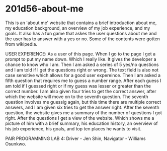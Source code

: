 # 201d56-about-me
This is an 'about me' website that contains a brief introduction about me, my education background, an overview of my job experience, and my goals.
It also has a fun game that askes the user questions about me and the user has to answer with a yes or no. 
Some of the contents were gotten from wikipedia.

USER EXPERIENCE:
As a user of this page. When I go to the page I get a prompt to put my name down. Which I really like. It gives the developer a chance to know who I am.
Then I am asked a series of 5 yes/no questions and I am told if I get the questions right or wrong.
The text field is also not case sensitive which allows for a good user expereince.
Then I am asked a fifth question that requires me to guess a number range.
After each guess I am told if I guessed right or if my guess was lesser or greater than the correct number. 
I am also given four tries to get the correct answer, after which the website will move on to the seventh question.
The seventh question involves me guessig again, but this time there are multiple correct answers, and I am given six tries to get the answer right.
After the seventh question, the website gives me a summary of the number of questions I got right.
After the questions I get a view of the website. Which shows me a picture of him with a brief summary, his education history,
an overview of his job experience, his goals, and top ten places he wants to visit.

PAIR PROGRAMMING LAB 4:
Driver - Jen Shin, Navigator - Williams Osunkwo.